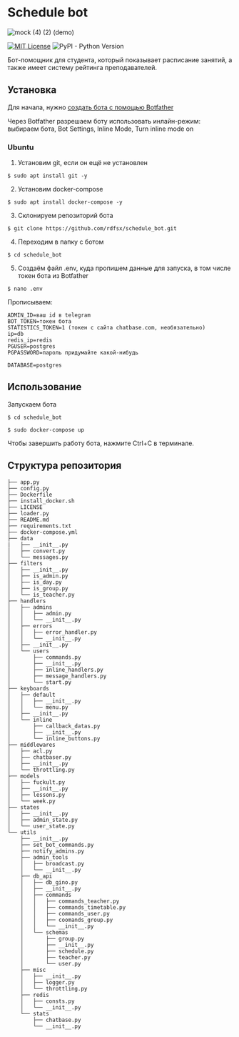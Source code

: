 # Schedule bot

![mock (4) (2) (demo)](https://user-images.githubusercontent.com/72616425/103445702-d653a000-4c88-11eb-8f22-67ef3ed9e0eb.gif)

[![MIT License](https://img.shields.io/pypi/l/aiogram.svg?style=flat-square)](https://opensource.org/licenses/MIT)
![PyPI - Python Version](https://img.shields.io/pypi/pyversions/aiogram)


Бот-помощник для студента, который показывает расписание занятий, а также имеет систему рейтинга преподавателей.

## Установка

Для начала, нужно [создать бота с помощью Botfather](https://core.telegram.org/bots#3-how-do-i-create-a-bot)

Через Botfather разрешаем боту использовать инлайн-режим: выбираем бота, Bot Settings, Inline Mode, Turn inline mode on

### Ubuntu

1. Установим git, если он ещё не установлен

```console
$ sudo apt install git -y
```

2. Установим docker-compose

```console
$ sudo apt install docker-compose -y
```

3. Склонируем репозиторий бота

```console
$ git clone https://github.com/rdfsx/schedule_bot.git
```

4. Переходим в папку с ботом

```console
$ cd schedule_bot
```

5. Создаём файл .env, куда пропишем данные для запуска, в том числе токен бота из Botfather

```console
$ nano .env
```
Прописываем:
```
ADMIN_ID=ваш id в telegram
BOT_TOKEN=токен бота
STATISTICS_TOKEN=1 (токен с сайта chatbase.com, необязательно)
ip=db
redis_ip=redis
PGUSER=postgres
PGPASSWORD=пароль придумайте какой-нибудь

DATABASE=postgres
```

## Использование

Запускаем бота

```console
$ cd schedule_bot

$ sudo docker-compose up
```

Чтобы завершить работу бота, нажмите Ctrl+C в терминале.

## Структура репозитория 
```
├── app.py
├── config.py
├── Dockerfile
├── install_docker.sh
├── LICENSE
├── loader.py
├── README.md
├── requirements.txt
├── docker-compose.yml
├── data
|   ├── __init__.py
│   ├── convert.py
│   └── messages.py
├── filters
│   ├── __init__.py
│   ├── is_admin.py
│   ├── is_day.py
│   ├── is_group.py
│   └── is_teacher.py
├── handlers
│   ├── admins
│   │   ├── admin.py
│   │   └── __init__.py
│   ├── errors
│   │   ├── error_handler.py
│   │   └── __init__.py
│   ├── __init__.py
│   └── users
│       ├── commands.py
│       ├── __init__.py
│       ├── inline_handlers.py
│       ├── message_handlers.py
│       └── start.py
├── keyboards
│   ├── default
│   │   ├── __init__.py
│   │   └── menu.py
│   ├── __init__.py
│   └── inline
│       ├── callback_datas.py
│       ├── __init__.py
│       └── inline_buttons.py
├── middlewares
│   ├── acl.py
│   ├── chatbaser.py
│   ├── __init__.py
│   └── throttling.py
├── models
│   ├── fuckult.py
│   ├── __init__.py
│   ├── lessons.py
│   └── week.py
├── states
│   ├── __init__.py
│   ├── admin_state.py
│   └── user_state.py
└── utils
    ├── __init__.py
    ├── set_bot_commands.py
    ├── notify_admins.py
    ├── admin_tools
    │   ├── broadcast.py
    │   └── __init__.py
    ├── db_api
    │   ├── db_gino.py
    │   ├── __init__.py
    │   ├── commands
    │   │   ├── commands_teacher.py
    │   │   ├── commands_timetable.py
    │   │   ├── commands_user.py
    │   │   ├── coomands_group.py
    │   │   └── __init__.py
    │   └── schemas
    │       ├── group.py
    │       ├── __init__.py
    │       ├── schedule.py
    │       ├── teacher.py
    │       └── user.py
    ├── misc
    │   ├── __init__.py
    │   ├── logger.py
    │   └── throttling.py
    ├── redis
    │   ├── consts.py
    │   └── __init__.py
    └── stats
        ├── chatbase.py
        └── __init__.py
```
